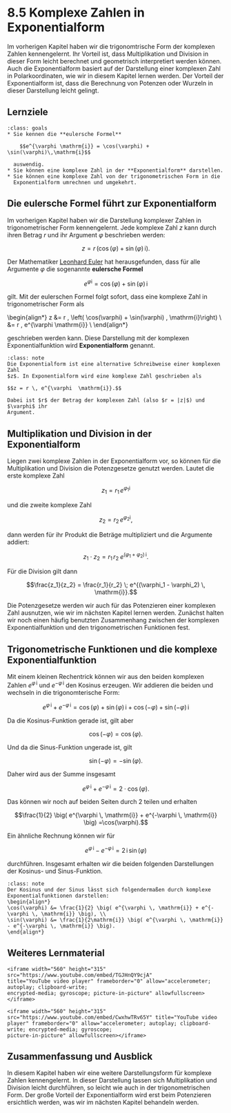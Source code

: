 # 8.5 Komplexe Zahlen in Exponentialform

Im vorherigen Kapitel haben wir die trigonomtrische Form der komplexen Zahlen
kennengelernt. Ihr Vorteil ist, dass Multiplikation und Division in dieser Form
leicht berechnet und geometrisch interpretiert werden können. Auch die
Exponentialform basiert auf der Darstellung einer komplexen Zahl in
Polarkoordinaten, wie wir in diesem Kapitel lernen werden. Der Vorteil der
Exponentialform ist, dass die Berechnung von Potenzen oder Wurzeln in dieser
Darstellung leicht gelingt.

## Lernziele

```{admonition} Lernziele
:class: goals
* Sie kennen die **eulersche Formel**

    $$e^{\varphi \mathrm{i}} = \cos(\varphi) + \sin(\varphi)\,\mathrm{i}$$

  auswendig.
* Sie können eine komplexe Zahl in der **Exponentialform** darstellen.
* Sie können eine komplexe Zahl von der trigonometrischen Form in die
  Exponentialform umrechnen und umgekehrt.
```

## Die eulersche Formel führt zur Exponentialform

Im vorherigen Kapitel haben wir die Darstellung komplexer Zahlen in
trigonometrischer Form kennengelernt. Jede komplexe Zahl $z$ kann durch ihren
Betrag $r$ und ihr Argument $\varphi$ beschrieben werden:

$$z = r \, \big( \cos(\varphi) + \sin(\varphi) \, \mathrm{i}\big).$$

Der Mathematiker [Leonhard Euler](https://de.wikipedia.org/wiki/Leonhard_Euler)
hat herausgefunden, dass für alle Argumente $\varphi$ die sogenannte **eulersche
Formel**

$$e^{\varphi \mathrm{i}} = \cos(\varphi) + \sin(\varphi)\,\mathrm{i}$$

gilt. Mit der eulerschen Formel folgt sofort, dass eine komplexe Zahl in
trigonometrischer Form als

\begin{align*}
z &= r \, \left( \cos(\varphi) + \sin(\varphi) \, \mathrm{i}\right) \\
  &= r \, e^{\varphi  \mathrm{i}} \\
\end{align*}

geschrieben werden kann. Diese Darstellung mit der komplexen Exponentialfunktion
wird **Exponentialform** genannt.

```{admonition} Was ist ... die Exponentialform?
:class: note
Die Exponentialform ist eine alternative Schreibweise einer komplexen Zahl
$z$. In Exponentialform wird eine komplexe Zahl geschrieben als

$$z = r \, e^{\varphi  \mathrm{i}}.$$

Dabei ist $r$ der Betrag der komplexen Zahl (also $r = |z|$) und $\varphi$ ihr 
Argument.
```

## Multiplikation und Division in der Exponentialform

Liegen zwei komplexe Zahlen in der Exponentialform vor, so können für die
Multiplikation und Division die Potenzgesetze genutzt werden. Lautet die erste
komplexe Zahl

$$z_1 = r_1 \, e^{\varphi_1 \mathrm{i}}$$

und die zweite komplexe Zahl

$$z_2 = r_2 \, e^{\varphi_2 \mathrm{i}},$$

dann werden für ihr Produkt die Beträge multipliziert und die Argumente addiert:

$$z_1 \cdot z_2 = r_1 \, r_2 \; e^{(\varphi_1 + \varphi_2) \, \mathrm{i}}.$$

Für die Division gilt dann

$$\frac{z_1}{z_2} = \frac{r_1}{r_2} \; e^{(\varphi_1 - \varphi_2) \, \mathrm{i}}.$$

Die Potenzgesetze werden wir auch für das Potenzieren einer komplexen Zahl
ausnutzen, wie wir im nächsten Kapitel lernen werden. Zunächst halten wir noch
einen häufig benutzten Zusammenhang zwischen der komplexen Exponentialfunktion
und den trigonometrischen Funktionen fest.

## Trigonometrische Funktionen und die komplexe Exponentialfunktion

Mit einem kleinen Rechentrick können wir aus den beiden komplexen Zahlen
$e^{\varphi \, \mathrm{i}}$ und $e^{- \varphi \, \mathrm{i}}$ den Kosinus
erzeugen. Wir addieren die beiden und wechseln in die trigonomterische Form:

$$
e^{\varphi \, \mathrm{i}} + e^{-\varphi \, \mathrm{i}}
= \cos(\varphi) + \sin(\varphi) \, \mathrm{i} + \cos(-\varphi) + \sin(-\varphi) \, \mathrm{i} $$

Da die Kosinus-Funktion gerade ist, gilt aber

$$\cos(-\varphi) = \cos(\varphi).$$

Und da die Sinus-Funktion ungerade ist, gilt

$$\sin(-\varphi) = - \sin(\varphi).$$

Daher wird aus der Summe insgesamt

$$e^{\varphi \, \mathrm{i}} + e^{-\varphi \, \mathrm{i}}  = 2\cdot\cos(\varphi).$$

Das können wir noch auf beiden Seiten durch 2 teilen und erhalten

$$\frac{1}{2} \big( e^{\varphi \, \mathrm{i}} + e^{-\varphi \, \mathrm{i}} \big) =\cos(\varphi).$$

Ein ähnliche Rechnung können wir für

$$e^{\varphi \, \mathrm{i}} - e^{-\varphi \, \mathrm{i}} = 2 \, \mathrm{i} \, \sin(\varphi)$$

durchführen. Insgesamt erhalten wir die beiden folgenden Darstellungen der
Kosinus- und Sinus-Funktion.

```{admonition} Wie können Kosinus/Sinus durch komplexe Exponentialfunktionen dargestellt werden?
:class: note
Der Kosinus und der Sinus lässt sich folgendermaßen durch komplexe Exponentialfunktionen darstellen:
\begin{align*}
\cos(\varphi) &= \frac{1}{2} \big( e^{\varphi \, \mathrm{i}} + e^{-\varphi \, \mathrm{i}} \big), \\
\sin(\varphi) &= \frac{1}{2\mathrm{i}} \big( e^{\varphi \, \mathrm{i}} - e^{-\varphi \, \mathrm{i}} \big).
\end{align*}
```

## Weiteres Lernmaterial

```{dropdown} Video "Eulersche Formel" von MathePeter
<iframe width="560" height="315" src="https://www.youtube.com/embed/TGJHnQY9cjA"
title="YouTube video player" frameborder="0" allow="accelerometer; autoplay; clipboard-write;
encrypted-media; gyroscope; picture-in-picture" allowfullscreen></iframe>
```

```{dropdown} Video "Exponentialform" von Daniel Jung
<iframe width="560" height="315" src="https://www.youtube.com/embed/CwxhwTRv65Y" title="YouTube video player" frameborder="0" allow="accelerometer; autoplay; clipboard-write; encrypted-media; gyroscope;
picture-in-picture" allowfullscreen></iframe>
```

## Zusammenfassung und Ausblick

In diesem Kapitel haben wir eine weitere Darstellungsform für komplexe Zahlen
kennengelernt. In dieser Darstellung lassen sich Multiplikation und Division
leicht durchführen, so leicht wie auch in der trigonometrischen Form. Der große
Vorteil der Exponentialform wird erst beim Potenzieren ersichtlich werden, was
wir im nächsten Kapitel behandeln werden.
